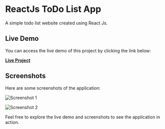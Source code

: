 # ReactJs ToDo List App

A simple todo list website created using React Js.

## Live Demo

You can access the live demo of this project by clicking the link below:

[**Live Project**](https://arshil121.github.io/02_ReactJs_ToDoListApp/)

## Screenshots

Here are some screenshots of the application:

![Screenshot 1](https://github.com/arshil121/02_ReactJs_ToDoListApp/assets/74753973/8c123386-ae42-493a-a009-5e685ee2f702)

![Screenshot 2](https://github.com/arshil121/02_ReactJs_ToDoListApp/assets/74753973/a6a7b3ce-d73a-4581-8d5c-9cd5cb96eb1e)

Feel free to explore the live demo and screenshots to see the application in action.



